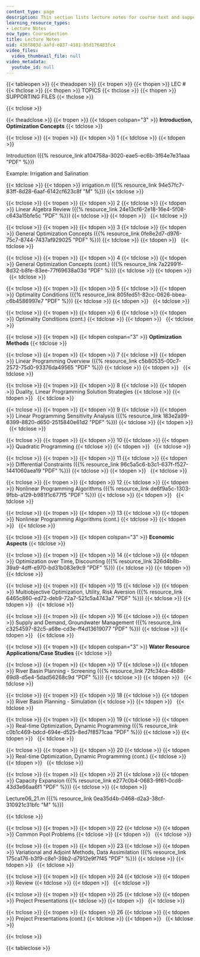 ```yaml
---
content_type: page
description: This section lists lecture notes for course text and supporting files.
learning_resource_types:
- Lecture Notes
ocw_type: CourseSection
title: Lecture Notes
uid: 436f803d-aafd-e037-4181-b5d176483fc4
video_files:
  video_thumbnail_file: null
video_metadata:
  youtube_id: null
---
```


{{< tableopen >}}
{{< theadopen >}}
{{< tropen >}}
{{< thopen >}}
LEC #
{{< thclose >}}
{{< thopen >}}
TOPICS
{{< thclose >}}
{{< thopen >}}
SUPPORTING FILES
{{< thclose >}}

{{< trclose >}}

{{< theadclose >}}
{{< tropen >}}
{{< tdopen colspan="3" >}}
**Introduction, Optimization Concepts**
{{< tdclose >}}

{{< trclose >}}
{{< tropen >}}
{{< tdopen >}}
1
{{< tdclose >}}
{{< tdopen >}}


Introduction ({{% resource_link a104758a-3020-eae5-ec6b-3f64e7e31aaa "PDF" %}})

Example: Irrigation and Salination


{{< tdclose >}}
{{< tdopen >}}
irrigation.m ({{% resource_link 94e57fc7-83ff-8d28-6aaf-6142cf623c8f "M" %}})
{{< tdclose >}}

{{< trclose >}}
{{< tropen >}}
{{< tdopen >}}
2
{{< tdclose >}}
{{< tdopen >}}
Linear Algebra Review ({{% resource_link 24e13cf6-2e18-16e4-5f08-c643a15bfe5c "PDF" %}})
{{< tdclose >}}
{{< tdopen >}}
 
{{< tdclose >}}

{{< trclose >}}
{{< tropen >}}
{{< tdopen >}}
3
{{< tdclose >}}
{{< tdopen >}}
General Optimization Concepts ({{% resource_link 0fe8e2d7-d976-75c7-8744-7437af929025 "PDF" %}})
{{< tdclose >}}
{{< tdopen >}}
 
{{< tdclose >}}

{{< trclose >}}
{{< tropen >}}
{{< tdopen >}}
4
{{< tdclose >}}
{{< tdopen >}}
General Optimization Concepts (cont.) ({{% resource_link 7a22991f-8d32-b8fe-83ee-77f69638a03d "PDF" %}})
{{< tdclose >}}
{{< tdopen >}}
 
{{< tdclose >}}

{{< trclose >}}
{{< tropen >}}
{{< tdopen >}}
5
{{< tdclose >}}
{{< tdopen >}}
Optimality Conditions ({{% resource_link 805fed51-82cc-0626-bbea-c6b4586997e7 "PDF" %}})
{{< tdclose >}}
{{< tdopen >}}
 
{{< tdclose >}}

{{< trclose >}}
{{< tropen >}}
{{< tdopen >}}
6
{{< tdclose >}}
{{< tdopen >}}
Optimality Conditions (cont.)
{{< tdclose >}}
{{< tdopen >}}
 
{{< tdclose >}}

{{< trclose >}}
{{< tropen >}}
{{< tdopen colspan="3" >}}
**Optimization Methods**
{{< tdclose >}}

{{< trclose >}}
{{< tropen >}}
{{< tdopen >}}
7
{{< tdclose >}}
{{< tdopen >}}
Linear Programming Overview ({{% resource_link c5b80535-00c7-2572-75d0-93376da49565 "PDF" %}})
{{< tdclose >}}
{{< tdopen >}}
 
{{< tdclose >}}

{{< trclose >}}
{{< tropen >}}
{{< tdopen >}}
8
{{< tdclose >}}
{{< tdopen >}}
Duality, Linear Programming Solution Strategies
{{< tdclose >}}
{{< tdopen >}}
 
{{< tdclose >}}

{{< trclose >}}
{{< tropen >}}
{{< tdopen >}}
9
{{< tdclose >}}
{{< tdopen >}}
Linear Programming Sensitivity Analysis ({{% resource_link 183e2a99-6399-8820-d650-2515840e61d2 "PDF" %}})
{{< tdclose >}}
{{< tdopen >}}
 
{{< tdclose >}}

{{< trclose >}}
{{< tropen >}}
{{< tdopen >}}
10
{{< tdclose >}}
{{< tdopen >}}
Quadratic Programming
{{< tdclose >}}
{{< tdopen >}}
 
{{< tdclose >}}

{{< trclose >}}
{{< tropen >}}
{{< tdopen >}}
11
{{< tdclose >}}
{{< tdopen >}}
Differential Constraints ({{% resource_link 96c5a5c6-b3c1-637f-f527-1441060aea19 "PDF" %}})
{{< tdclose >}}
{{< tdopen >}}
 
{{< tdclose >}}

{{< trclose >}}
{{< tropen >}}
{{< tdopen >}}
12
{{< tdclose >}}
{{< tdopen >}}
Nonlinear Programming Algorithms ({{% resource_link de6f9a5c-1303-9fbb-a129-b981f1c677f5 "PDF" %}})
{{< tdclose >}}
{{< tdopen >}}
 
{{< tdclose >}}

{{< trclose >}}
{{< tropen >}}
{{< tdopen >}}
13
{{< tdclose >}}
{{< tdopen >}}
Nonlinear Programming Algorithms (cont.)
{{< tdclose >}}
{{< tdopen >}}
 
{{< tdclose >}}

{{< trclose >}}
{{< tropen >}}
{{< tdopen colspan="3" >}}
**Economic Aspects**
{{< tdclose >}}

{{< trclose >}}
{{< tropen >}}
{{< tdopen >}}
14
{{< tdclose >}}
{{< tdopen >}}
Optimization over Time, Discounting ({{% resource_link 326d4b8b-39a9-4dff-e970-bd31b083e9c9 "PDF" %}})
{{< tdclose >}}
{{< tdopen >}}
 
{{< tdclose >}}

{{< trclose >}}
{{< tropen >}}
{{< tdopen >}}
15
{{< tdclose >}}
{{< tdopen >}}
Multiobjective Optimization, Utility, Risk Aversion ({{% resource_link 6465c860-ed72-deb9-72a7-521c5a4743a7 "PDF" %}})
{{< tdclose >}}
{{< tdopen >}}
 
{{< tdclose >}}

{{< trclose >}}
{{< tropen >}}
{{< tdopen >}}
16
{{< tdclose >}}
{{< tdopen >}}
Supply and Demand, Groundwater Management ({{% resource_link c3254597-82c5-a68e-cd3e-ff4d13619077 "PDF" %}})
{{< tdclose >}}
{{< tdopen >}}
 
{{< tdclose >}}

{{< trclose >}}
{{< tropen >}}
{{< tdopen colspan="3" >}}
**Water Resource Applications/Case Studies**
{{< tdclose >}}

{{< trclose >}}
{{< tropen >}}
{{< tdopen >}}
17
{{< tdclose >}}
{{< tdopen >}}
River Basin Planning - Screening ({{% resource_link 72fc34ca-4b88-69d8-d5e4-5dad56268c9d "PDF" %}})
{{< tdclose >}}
{{< tdopen >}}
 
{{< tdclose >}}

{{< trclose >}}
{{< tropen >}}
{{< tdopen >}}
18
{{< tdclose >}}
{{< tdopen >}}
River Basin Planning - Simulation
{{< tdclose >}}
{{< tdopen >}}
 
{{< tdclose >}}

{{< trclose >}}
{{< tropen >}}
{{< tdopen >}}
19
{{< tdclose >}}
{{< tdopen >}}
Real-time Optimization, Dynamic Programming ({{% resource_link c0b1c469-bdcd-694e-d525-8ed7f8571caa "PDF" %}})
{{< tdclose >}}
{{< tdopen >}}
 
{{< tdclose >}}

{{< trclose >}}
{{< tropen >}}
{{< tdopen >}}
20
{{< tdclose >}}
{{< tdopen >}}
Real-time Optimization, Dynamic Programming (cont.)
{{< tdclose >}}
{{< tdopen >}}
 
{{< tdclose >}}

{{< trclose >}}
{{< tropen >}}
{{< tdopen >}}
21
{{< tdclose >}}
{{< tdopen >}}
Capacity Expansion ({{% resource_link e277c0b4-0683-9f61-0cd8-43d3e66aa6f1 "PDF" %}})
{{< tdclose >}}
{{< tdopen >}}


Lecture06\_21.m ({{% resource_link 0ea35d4b-0468-d2a3-38cf-310921c31bfc "M" %}})


{{< tdclose >}}

{{< trclose >}}
{{< tropen >}}
{{< tdopen >}}
22
{{< tdclose >}}
{{< tdopen >}}
Common Pool Problems
{{< tdclose >}}
{{< tdopen >}}
 
{{< tdclose >}}

{{< trclose >}}
{{< tropen >}}
{{< tdopen >}}
23
{{< tdclose >}}
{{< tdopen >}}
Variational and Adjoint Methods, Data Assimilation ({{% resource_link 175ca176-b3f9-c8e1-39b2-d7912e9f7f45 "PDF" %}})
{{< tdclose >}}
{{< tdopen >}}
 
{{< tdclose >}}

{{< trclose >}}
{{< tropen >}}
{{< tdopen >}}
24
{{< tdclose >}}
{{< tdopen >}}
Review
{{< tdclose >}}
{{< tdopen >}}
 
{{< tdclose >}}

{{< trclose >}}
{{< tropen >}}
{{< tdopen >}}
25
{{< tdclose >}}
{{< tdopen >}}
Project Presentations
{{< tdclose >}}
{{< tdopen >}}
 
{{< tdclose >}}

{{< trclose >}}
{{< tropen >}}
{{< tdopen >}}
26
{{< tdclose >}}
{{< tdopen >}}
Project Presentations (cont.)
{{< tdclose >}}
{{< tdopen >}}
 
{{< tdclose >}}

{{< trclose >}}

{{< tableclose >}}